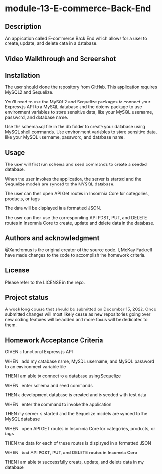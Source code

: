 # module-13-E-commerce-Back-End
## Description

An application called E-commerce Back End which allows for a user to create, update, and delete data in a database. 

## Video Walkthrough and Screenshot


## Installation 
The user should clone the repository from GitHub. This application requires MySQL2 and Sequelize. 

You’ll need to use the MySQL2 and Sequelize packages to connect your Express.js API to a MySQL database and the dotenv package to use environment variables to store sensitive data, like your MySQL username, password, and database name.

Use the schema.sql file in the db folder to create your database using MySQL shell commands. Use environment variables to store sensitive data, like your MySQL username, password, and database name.

## Usage

The user will first run schema and seed commands to create a seeded database.

When the user invokes the application, the server is started and the Sequelize models are synced to the MYSQL database.

The user can then open API Get routes in Insomnia Core for categories, products, or tags. 

The data will be displayed in a formatted JSON. 

The user can then use the corresponding API POST, PUT, and DELETE routes in Insomnia Core to create, update and delete data in the database.

## Authors and acknowledgment

@Xandromus is the original creator of the source code. I, McKay Fackrell have made changes to the code to accomplish the homework criteria.

## License

Please refer to the LICENSE in the repo.

## Project status

A week long course that should be submitted on December 15, 2022. Once submitted changes will most likely cease as new repositories going over new coding features will be added and more focus will be dedicated to them.

## Homework Acceptance Criteria

GIVEN a functional Express.js API

WHEN I add my database name, MySQL username, and MySQL password to an environment variable file

THEN I am able to connect to a database using Sequelize

WHEN I enter schema and seed commands

THEN a development database is created and is seeded with test data

WHEN I enter the command to invoke the application

THEN my server is started and the Sequelize models are synced to the MySQL database

WHEN I open API GET routes in Insomnia Core for categories, products, or tags

THEN the data for each of these routes is displayed in a formatted JSON

WHEN I test API POST, PUT, and DELETE routes in Insomnia Core

THEN I am able to successfully create, update, and delete data in my database
